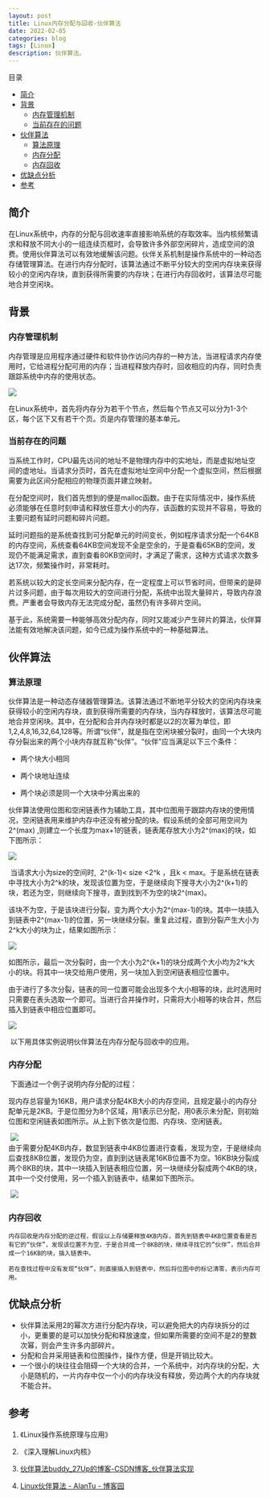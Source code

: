 ```yaml
---
layout: post
title: Linux内存分配与回收-伙伴算法
date: 2022-02-05
categories: blog
tags: [Linux]
description: 伙伴算法。 
---
```


 目录

- [简介](#简介)
- [背景](#背景)
  - [内存管理机制](#内存管理机制)
  - [当前存在的问题](#当前存在的问题)
- [伙伴算法](#伙伴算法)
  - [算法原理](#算法原理)
  - [内存分配](#内存分配)
  - [内存回收](#内存回收)
- [优缺点分析](#优缺点分析)
- [参考](#参考)

## 简介

​       在Linux系统中，内存的分配与回收速率直接影响系统的存取效率。当内核频繁请求和释放不同大小的一组连续页框时，会导致许多外部空闲碎片，造成空间的浪费。使用伙伴算法可以有效地缓解该问题。伙伴关系机制是操作系统中的一种动态存储管理算法。在进行内存分配时，该算法通过不断平分较大的空闲内存块来获得较小的空闲内存块，直到获得所需要的内存块；在进行内存回收时，该算法尽可能地合并空闲块。

## 背景

### 内存管理机制

​       内存管理是应用程序通过硬件和软件协作访问内存的一种方法，当进程请求内存使用时，它给进程分配可用的内存；当进程释放内存时，回收相应的内存，同时负责跟踪系统中内存的使用状态。

![](https://img-blog.csdnimg.cn/20200415214633380.png)

​       在Linux系统中，首先将内存分为若干个节点，然后每个节点又可以分为1-3个区，每个区下又有若干个页。页是内存管理的基本单元。

### 当前存在的问题

​       当系统工作时，CPU最先访问的地址不是物理内存中的实地址，而是虚拟地址空间的虚地址。当请求分页时，首先在虚拟地址空间中分配一个虚拟空间，然后根据需要为此区间分配相应的物理页面并建立映射。

​       在分配空间时，我们首先想到的便是malloc函数。由于在实际情况中，操作系统必须能够在任意时刻申请和释放任意大小的内存，该函数的实现并不容易，导致的主要问题有延时问题和碎片问题。

​       延时问题指的是系统查找到可分配单元的时间变长，例如程序请求分配一个64KB的内存空间，系统查看64KB空间发现不全是空余的，于是查看65KB的空间，发现仍不能满足需求，直到查看80KB空间时，才满足了需求，这种方式请求次数多达17次，频繁操作时，非常耗时。

​       若系统以较大的定长空间来分配内存，在一定程度上可以节省时间，但带来的是碎片过多问题，由于每次用较大的空间进行分配，系统中出现大量碎片，导致内存浪费。严重者会导致内存无法完成分配，虽然仍有许多碎片空间。

​       基于此，系统需要一种能够高效分配内存，同时又能减少产生碎片的算法，伙伴算法能有效地解决该问题，如今已成为操作系统中的一种基础算法。

## 伙伴算法

### 算法原理

​       伙伴算法是一种动态存储器管理算法。该算法通过不断地平分较大的空闲内存块来获得较小的空闲内存块，直到获得所需要的内存块，当内存释放时，该算法尽可能地合并空闲块。其中，在分配和合并内存块时都是以2的次幂为单位，即1,2,4,8,16,32,64,128等。所谓“伙伴”，就是指在空闲块被分裂时，由同一个大块内存分裂出来的两个小块内存就互称“伙伴”。“伙伴”应当满足以下三个条件：

+ 两个块大小相同

+ 两个块地址连续

+ 两个块必须是同一个大块中分离出来的

​       伙伴算法使用位图和空闲链表作为辅助工具，其中位图用于跟踪内存块的使用情况，空闲链表用来维护内存中还没有被分配的块。假设系统的全部可用空间为2^(max) ,则建立一个长度为max+1的链表，链表尾存放大小为2^(max)的块，如下图所示：

![](https://img-blog.csdnimg.cn/20200415215338515.png?x-oss-process=image/watermark,type_ZmFuZ3poZW5naGVpdGk,shadow_10,text_aHR0cHM6Ly9ibG9nLmNzZG4ubmV0L1JldGljZW50X01hbg==,size_16,color_FFFFFF,t_70)

   ​    当请求大小为size的空间时,  2^(k-1)< size <2^k ，且k < max。于是系统在链表中寻找大小为2^k的块，发现该位置为空，于是继续向下搜寻大小为2^(k+1)的块，若还为空，则继续向下搜寻，直到找到不为空的块2^(max)。

   ​   该块不为空，于是该块进行分裂，变为两个大小为2^(max-1)的块。其中一块插入到链表中2^(max-1)的位置，另一块继续分裂。重复此过程，直到分裂产生大小为2^k大小的块为止，结果如图所示：

![](https://img-blog.csdnimg.cn/20200415215509298.png?x-oss-process=image/watermark,type_ZmFuZ3poZW5naGVpdGk,shadow_10,text_aHR0cHM6Ly9ibG9nLmNzZG4ubmV0L1JldGljZW50X01hbg==,size_16,color_FFFFFF,t_70)

​       如图所示，最后一次分裂时，由一个大小为2^(k+1)的块分成两个大小均为2^k大小的块。将其中一块交给用户使用，另一块加入到空闲链表相应位置中。

   ​	由于进行了多次分裂，链表的同一位置可能会出现多个大小相等的块，此时选用时只需要在表头选取一个即可。当进行合并操作时，只需将大小相等的块合并，然后插入到链表中相应位置即可。  

![](https://img-blog.csdnimg.cn/20200415215610223.png)

   ​	以下用具体实例说明伙伴算法在内存分配与回收中的应用。

### 内存分配

​      下面通过一个例子说明内存分配的过程：
   	
​      现内存总容量为16KB，用户请求分配4KB大小的内存空间，且规定最小的内存分配单元是2KB。于是位图分为8个区域，用1表示已分配，用0表示未分配，则初始位图和空闲链表如图所示。从上到下依次是位图、内存块、空闲链表。

​																![](https://img-blog.csdnimg.cn/20200415215748161.png)   	
  	 由于需要分配4KB内存，数显到链表中4KB位置进行查看，发现为空，于是继续向后查找8KB位置，发现仍为空，直到到达链表尾16KB位置不为空。16KB块分裂成两个8KB的块，其中一块插入到链表相应位置，另一块继续分裂成两个4KB的块，其中一个交付使用，另一个插入到链表中，结果如下图所示。

​																![](https://img-blog.csdnimg.cn/20200415215835411.png?x-oss-process=image/watermark,type_ZmFuZ3poZW5naGVpdGk,shadow_10,text_aHR0cHM6Ly9ibG9nLmNzZG4ubmV0L1JldGljZW50X01hbg==,size_16,color_FFFFFF,t_70)

### 内存回收

   	内存回收是内存分配的逆过程，假设以上存储要释放4KB内存，首先到链表中4KB位置查看是否有它的“伙伴”，发现该位置不为空，于是合并成一个8KB的块，继续寻找它的“伙伴”，然后合并成一个16KB的块，插入链表中。
   	
   	若在查找过程中没有发现“伙伴”，则直接插入到链表中，然后将位图中的标记清零，表示内存可用。

## 优缺点分析

+ 伙伴算法采用2的幂次方进行分配内存块，可以避免把大的内存块拆分的过小，更重要的是可以加快分配和释放速度，但如果所需要的空间不是2的整数次幂，则会产生许多内部碎片。
+ 分配和合并采用链表和位图操作，操作方便，但是开销比较大。
+ 一个很小的块往往会阻碍一个大块的合并，一个系统中，对内存块的分配，大小是随机的，一片内存中仅一个小的内存块没有释放，旁边两个大的内存块就不能合并。

## 参考

1. 《Linux操作系统原理与应用》
2. 《深入理解Linux内核》
3. [伙伴算法buddy_27Up的博客-CSDN博客_伙伴算法实现](https://blog.csdn.net/lcl497049972/article/details/82954124)

4. [Linux伙伴算法 - AlanTu - 博客园](https://www.cnblogs.com/alantu2018/p/8527821.html)

